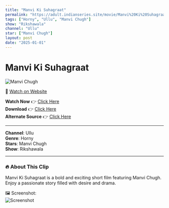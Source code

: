 ```yaml
---
title: "Manvi Ki Suhagraat"
permalink: "https://adult.indianseries.site/movie/Manvi%20Ki%20Suhagraat"
tags: ["Horny", "Ullu", "Manvi Chugh"]
show: "Rikshawala"
channel: "Ullu"
star: ["Manvi Chugh"]
layout: post
date: "2025-01-01"
---
```


# Manvi Ki Suhagraat

![Manvi Chugh](https://shorts.desisins.com/wp-content/uploads/2024/11/Manvi-Cugh-DesiSins.com_-1.jpg)

🔗 [Watch on Website](https://adult.indianseries.site/movie/Manvi%20Ki%20Suhagraat)

**Watch Now** 👉 [Click Here](https://adult.indianseries.site/movie/Manvi%20Ki%20Suhagraat)  
**Download** 👉 [Click Here](https://adult.indianseries.site/movie/Manvi%20Ki%20Suhagraat)  
**Alternate Source** 👉 [Click Here](https://adult.indianseries.site/movie/Manvi%20Ki%20Suhagraat)

---

**Channel**: Ullu  
**Genre**: Horny  
**Stars**: Manvi Chugh  
**Show**: Rikshawala

---

### 🔥 About This Clip

Manvi Ki Suhagraat is a bold and exciting short film featuring Manvi Chugh. Enjoy a passionate story filled with desire and drama.
 
🖼️ Screenshot:  
![Screenshot](https://shorts.desisins.com/wp-content/uploads/2024/11/Manvi-Cugh-DesiSins.com_-1.jpg)
